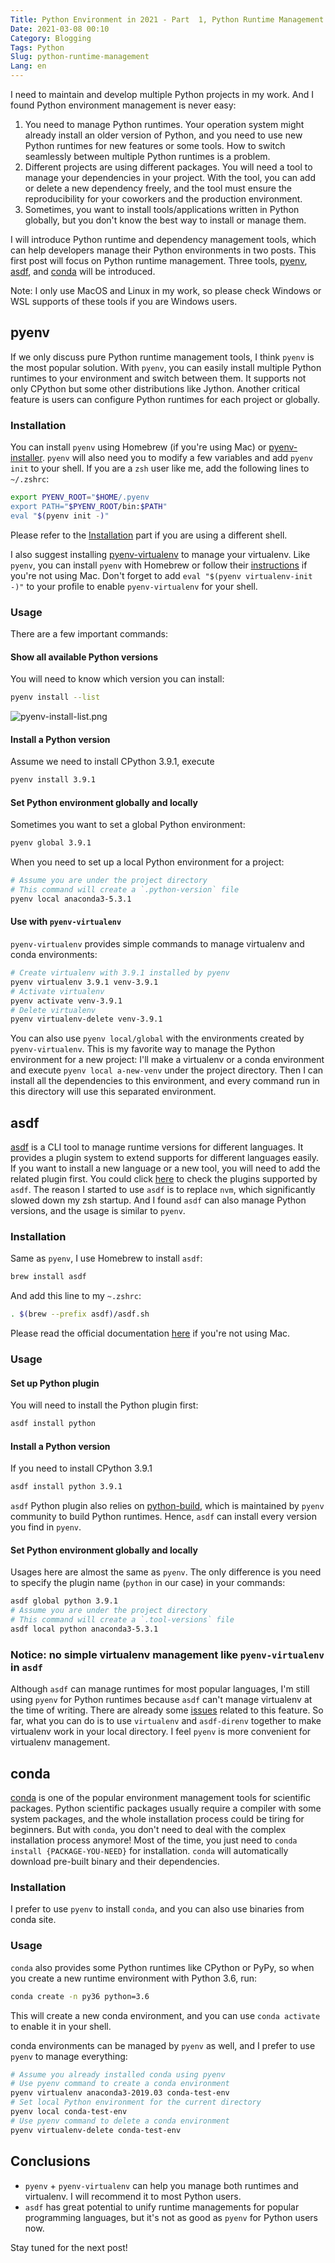 ```yaml
---
Title: Python Environment in 2021 - Part  1, Python Runtime Management
Date: 2021-03-08 00:10
Category: Blogging
Tags: Python
Slug: python-runtime-management
Lang: en
---
```

I need to maintain and develop multiple Python projects in my work. And I found Python environment management is never easy:

1. You need to manage Python runtimes. Your operation system might already install an older version of Python, and you need to use new Python runtimes for new features or some tools. How to switch seamlessly between multiple Python runtimes is a problem.
2. Different projects are using different packages. You will need a tool to manage your dependencies in your project. With the tool, you can add or delete a new dependency freely, and the tool must ensure the reproducibility for your coworkers and the production environment.
3. Sometimes, you want to install tools/applications written in Python globally, but you don't know the best way to install or manage them.

I will introduce Python runtime and dependency management tools, which can help developers manage their Python environments in two posts. This first post will focus on Python runtime management. Three tools, [pyenv](https://github.com/pyenv/pyenv), [asdf](https://asdf-vm.com/), and [conda](https://docs.conda.io/en/latest/) will be introduced.

Note: I only use MacOS and Linux in my work, so please check Windows or WSL supports of these tools if you are Windows users.

## pyenv
If we only discuss pure Python runtime management tools, I think `pyenv` is the most popular solution. With `pyenv`, you can easily install multiple Python runtimes to your environment and switch between them. It supports not only CPython but some other distributions like Jython. Another critical feature is users can configure Python runtimes for each project or globally.

### Installation
You can install `pyenv` using Homebrew (if you're using Mac) or [pyenv-installer](https://github.com/pyenv/pyenv-installer). `pyenv` will also need you to modify a few variables and add `pyenv init` to your shell. If you are a `zsh` user like me, add the following lines to `~/.zshrc`:

```bash
export PYENV_ROOT="$HOME/.pyenv
export PATH="$PYENV_ROOT/bin:$PATH"
eval "$(pyenv init -)"
```

Please refer to the [Installation](https://github.com/pyenv/pyenv#installation) part if you are using a different shell.

I also suggest installing [pyenv-virtualenv](https://github.com/pyenv/pyenv-virtualenv) to manage your virtualenv. Like `pyenv`, you can install `pyenv` with Homebrew or follow their [instructions](https://github.com/pyenv/pyenv-virtualenv) if you're not using Mac. Don't forget to add `eval "$(pyenv virtualenv-init -)"` to your profile to enable `pyenv-virtualenv` for your shell.

### Usage
There are a few important commands:
#### Show all available Python versions
You will need to know which version you can install:
```bash
pyenv install --list
```


![pyenv-install-list.png]({static}/images/pyenv-install-list.png)

#### Install a Python version
Assume we need to install CPython 3.9.1, execute
```bash
pyenv install 3.9.1
```

#### Set Python environment globally and locally
Sometimes you want to set a global Python environment: 
```bash
pyenv global 3.9.1
```


When you need to set up a local Python environment for a project:
```bash
# Assume you are under the project directory
# This command will create a `.python-version` file
pyenv local anaconda3-5.3.1
```

#### Use with `pyenv-virtualenv`
`pyenv-virtualenv` provides simple commands to manage virtualenv and conda environments:
```bash
# Create virtualenv with 3.9.1 installed by pyenv
pyenv virtualenv 3.9.1 venv-3.9.1
# Activate virtualenv
pyenv activate venv-3.9.1
# Delete virtualenv
pyenv virtualenv-delete venv-3.9.1
```

You can also use `pyenv local/global` with the environments created by `pyenv-virtualenv`. This is my favorite way to manage the Python environment for a new project: I'll make a virtualenv or a conda environment and execute `pyenv local a-new-venv` under the project directory. Then I can install all the dependencies to this environment, and every command run in this directory will use this separated environment.


## asdf
[asdf](https://asdf-vm.com/) is a CLI tool to manage runtime versions for different languages. It provides a plugin system to extend supports for different languages easily. If you want to install a new language or a new tool, you will need to add the related plugin first. You could click [here](https://github.com/asdf-vm/asdf-plugins/tree/master/plugins) to check the plugins supported by `asdf`. The reason I started to use `asdf` is to replace `nvm`, which significantly slowed down my zsh startup. And I found `asdf` can also manage Python versions, and the usage is similar to `pyenv`.

### Installation
Same as `pyenv`, I use Homebrew to install `asdf`:
```bash
brew install asdf
```

And add this line to my `~.zshrc`:
```bash
. $(brew --prefix asdf)/asdf.sh
```

Please read the official documentation [here](https://asdf-vm.com/#/core-manage-asdf?id=install) if you're not using Mac.

### Usage

#### Set up Python plugin
You will need to install the Python plugin first:
```bash
asdf install python
```

#### Install a Python version
If you need to install CPython 3.9.1
```bash
asdf install python 3.9.1
```

`asdf` Python plugin also relies on [python-build](https://github.com/pyenv/pyenv/tree/master/plugins/python-build), which is maintained by `pyenv` community to build Python runtimes. Hence, `asdf` can install every version you find in `pyenv`.

#### Set Python environment globally and locally
Usages here are almost the same as `pyenv`. The only difference is you need to specify the plugin name (`python` in our case) in your commands:
```bash
asdf global python 3.9.1
# Assume you are under the project directory
# This command will create a `.tool-versions` file
asdf local python anaconda3-5.3.1
```

### Notice: no simple virtualenv management like `pyenv-virtualenv` in `asdf`
Although `asdf` can manage runtimes for most popular languages, I'm still using `pyenv` for Python runtimes because `asdf` can't manage virtualenv at the time of writing. There are already some [issues](https://github.com/asdf-vm/asdf/issues/636) related to this feature. So far, what you can do is to use `virtualenv` and `asdf-direnv` together to make virtualenv work in your local directory. I feel `pyenv` is more convenient for virtualenv management.

## conda
[conda](https://docs.conda.io/en/latest/) is one of the popular environment management tools for scientific packages. Python scientific packages usually require a compiler with some system packages, and the whole installation process could be tiring for beginners. But with `conda`, you don't need to deal with the complex installation process anymore! Most of the time, you just need to `conda install {PACKAGE-YOU-NEED}` for installation. `conda` will automatically download pre-built binary and their dependencies.

### Installation
I prefer to use `pyenv` to install `conda`, and you can also use binaries from conda site.

### Usage

`conda` also provides some Python runtimes like CPython or PyPy, so when you create a new runtime environment with Python 3.6, run:
```bash
conda create -n py36 python=3.6
```

This will create a new conda environment, and you can use `conda activate` to enable it in your shell.

conda environments can be managed by `pyenv` as well, and I prefer to use `pyenv` to manage everything:

```bash
# Assume you already installed conda using pyenv
# Use pyenv command to create a conda environment
pyenv virtualenv anaconda3-2019.03 conda-test-env
# Set local Python environment for the current directory
pyenv local conda-test-env
# Use pyenv command to delete a conda environment
pyenv virtualenv-delete conda-test-env
```

## Conclusions
* `pyenv` + `pyenv-virtualenv` can help you manage both runtimes and virtualenv. I will recommend it to most Python users.
* `asdf` has great potential to unify runtime managements for popular programming languages, but it's not as good as `pyenv` for Python users now.

Stay tuned for the next post!
